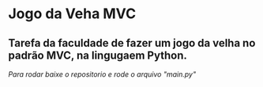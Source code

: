 # Jogo da Veha MVC

## Tarefa da faculdade de fazer um jogo da velha no padrão MVC, na lingugaem Python.

<i>Para rodar baixe o repositorio e rode o arquivo "main.py"</i>
